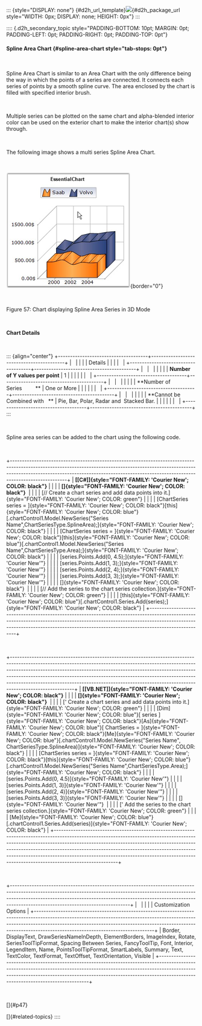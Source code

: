 ::: {style="DISPLAY: none"}
[](ms-xhelp:///?Id=d2h_url_template){#d2h_url_template}![](!package_url!){#d2h_package_url style="WIDTH: 0px; DISPLAY: none; HEIGHT: 0px"}
:::

:::: {.d2h_secondary_topic style="PADDING-BOTTOM: 10pt; MARGIN: 0pt; PADDING-LEFT: 0pt; PADDING-RIGHT: 0pt; PADDING-TOP: 0pt"}
#### Spline Area Chart {#spline-area-chart style="tab-stops: 0pt"}

 

Spline Area Chart is similar to an Area Chart with the only difference being the way in which the points of a series are connected. It connects each series of points by a smooth spline curve. The area enclosed by the chart is filled with specified interior brush.

 

Multiple series can be plotted on the same chart and alpha-blended interior color can be used on the exterior chart to make the interior chart(s) show through.

 

The following image shows a multi series Spline Area Chart.

 

![](ImagesExt/image84_59.jpg){border="0"}

 

Figure 57: Chart displaying Spline Area Series in 3D Mode

 

**Chart Details**

 

::: {align="center"}
+-------------------------------------+------------------------------------------+
|                                                                                |
|                                                                                |
| Details                                                                        |
|                                                                                |
|                                                                                |
+-------------------------------------+------------------------------------------+
|                                     |                                          |
|                                     |                                          |
| **Number of Y values per point**    | 1                                        |
|                                     |                                          |
|                                     |                                          |
+-------------------------------------+------------------------------------------+
|                                     |                                          |
|                                     |                                          |
| **Number of Series         **       | One or More                              |
|                                     |                                          |
|                                     |                                          |
+-------------------------------------+------------------------------------------+
|                                     |                                          |
|                                     |                                          |
| **Cannot be Combined with   **      | Pie, Bar, Polar, Radar and  Stacked Bar. |
|                                     |                                          |
|                                     |                                          |
+-------------------------------------+------------------------------------------+
:::

 

Spline area series can be added to the chart using the following code.

 

+-----------------------------------------------------------------------------------------------------------------------------------------------------------------------------------------------------------------------------------------------------------------+
| **[\[C#\]]{style="FONT-FAMILY: 'Courier New'; COLOR: black"}**                                                                                                                                                                                                  |
|                                                                                                                                                                                                                                                                 |
| **[]{style="FONT-FAMILY: 'Courier New'; COLOR: black"}**                                                                                                                                                                                                        |
|                                                                                                                                                                                                                                                                 |
| [// Create a chart series and add data points into it.]{style="FONT-FAMILY: 'Courier New'; COLOR: green"}                                                                                                                                                       |
|                                                                                                                                                                                                                                                                 |
| [ChartSeries series = ]{style="FONT-FAMILY: 'Courier New'; COLOR: black"}[this]{style="FONT-FAMILY: 'Courier New'; COLOR: blue"}[.chartControl1.Model.NewSeries(\"Series Name\",ChartSeriesType.SplineArea);]{style="FONT-FAMILY: 'Courier New'; COLOR: black"} |
|                                                                                                                                                                                                                                                                 |
| [ChartSeries series = ]{style="FONT-FAMILY: 'Courier New'; COLOR: black"}[this]{style="FONT-FAMILY: 'Courier New'; COLOR: blue"}[.chartControl1.Model.NewSeries(\"Series Name\",ChartSeriesType.Area);]{style="FONT-FAMILY: 'Courier New'; COLOR: black"}       |
|                                                                                                                                                                                                                                                                 |
| [series.Points.Add(0, 4.5);]{style="FONT-FAMILY: 'Courier New'"}                                                                                                                                                                                                |
|                                                                                                                                                                                                                                                                 |
| [series.Points.Add(1, 3);]{style="FONT-FAMILY: 'Courier New'"}                                                                                                                                                                                                  |
|                                                                                                                                                                                                                                                                 |
| [series.Points.Add(2, 4);]{style="FONT-FAMILY: 'Courier New'"}                                                                                                                                                                                                  |
|                                                                                                                                                                                                                                                                 |
| [series.Points.Add(3, 3);]{style="FONT-FAMILY: 'Courier New'"}                                                                                                                                                                                                  |
|                                                                                                                                                                                                                                                                 |
| []{style="FONT-FAMILY: 'Courier New'; COLOR: black"}                                                                                                                                                                                                            |
|                                                                                                                                                                                                                                                                 |
| [// Add the series to the chart series collection.]{style="FONT-FAMILY: 'Courier New'; COLOR: green"}                                                                                                                                                           |
|                                                                                                                                                                                                                                                                 |
| [this]{style="FONT-FAMILY: 'Courier New'; COLOR: blue"}[.chartControl1.Series.Add(series);]{style="FONT-FAMILY: 'Courier New'; COLOR: black"}                                                                                                                   |
+-----------------------------------------------------------------------------------------------------------------------------------------------------------------------------------------------------------------------------------------------------------------+

 

+--------------------------------------------------------------------------------------------------------------------------------------------------------------------------------------------------------------------------------------------------------------------------------------------------------------------------------------------------------------------------------------------------------------------------------+
| **[\[VB.NET\]]{style="FONT-FAMILY: 'Courier New'; COLOR: black"}**                                                                                                                                                                                                                                                                                                                                                             |
|                                                                                                                                                                                                                                                                                                                                                                                                                                |
| **[]{style="FONT-FAMILY: 'Courier New'; COLOR: black"}**                                                                                                                                                                                                                                                                                                                                                                       |
|                                                                                                                                                                                                                                                                                                                                                                                                                                |
| [\' Create a chart series and add data points into it.]{style="FONT-FAMILY: 'Courier New'; COLOR: green"}                                                                                                                                                                                                                                                                                                                      |
|                                                                                                                                                                                                                                                                                                                                                                                                                                |
| [Dim]{style="FONT-FAMILY: 'Courier New'; COLOR: blue"}[ series ]{style="FONT-FAMILY: 'Courier New'; COLOR: black"}[As]{style="FONT-FAMILY: 'Courier New'; COLOR: blue"}[ ChartSeries = ]{style="FONT-FAMILY: 'Courier New'; COLOR: black"}[Me]{style="FONT-FAMILY: 'Courier New'; COLOR: blue"}[.chartControl1.Model.NewSeries(\"Series Name\", ChartSeriesType.SplineArea)]{style="FONT-FAMILY: 'Courier New'; COLOR: black"} |
|                                                                                                                                                                                                                                                                                                                                                                                                                                |
| [ChartSeries series = ]{style="FONT-FAMILY: 'Courier New'; COLOR: black"}[this]{style="FONT-FAMILY: 'Courier New'; COLOR: blue"}[.chartControl1.Model.NewSeries(\"Series Name\",ChartSeriesType.Area);]{style="FONT-FAMILY: 'Courier New'; COLOR: black"}                                                                                                                                                                      |
|                                                                                                                                                                                                                                                                                                                                                                                                                                |
| [series.Points.Add(0, 4.5)]{style="FONT-FAMILY: 'Courier New'"}                                                                                                                                                                                                                                                                                                                                                                |
|                                                                                                                                                                                                                                                                                                                                                                                                                                |
| [series.Points.Add(1, 3)]{style="FONT-FAMILY: 'Courier New'"}                                                                                                                                                                                                                                                                                                                                                                  |
|                                                                                                                                                                                                                                                                                                                                                                                                                                |
| [series.Points.Add(2, 4)]{style="FONT-FAMILY: 'Courier New'"}                                                                                                                                                                                                                                                                                                                                                                  |
|                                                                                                                                                                                                                                                                                                                                                                                                                                |
| [series.Points.Add(3, 3)]{style="FONT-FAMILY: 'Courier New'"}                                                                                                                                                                                                                                                                                                                                                                  |
|                                                                                                                                                                                                                                                                                                                                                                                                                                |
| []{style="FONT-FAMILY: 'Courier New'"}                                                                                                                                                                                                                                                                                                                                                                                         |
|                                                                                                                                                                                                                                                                                                                                                                                                                                |
| [\' Add the series to the chart series collection.]{style="FONT-FAMILY: 'Courier New'; COLOR: green"}                                                                                                                                                                                                                                                                                                                          |
|                                                                                                                                                                                                                                                                                                                                                                                                                                |
| [Me]{style="FONT-FAMILY: 'Courier New'; COLOR: blue"}[.chartControl1.Series.Add(series)]{style="FONT-FAMILY: 'Courier New'; COLOR: black"}                                                                                                                                                                                                                                                                                     |
+--------------------------------------------------------------------------------------------------------------------------------------------------------------------------------------------------------------------------------------------------------------------------------------------------------------------------------------------------------------------------------------------------------------------------------+

 

+-------------------------------------------------------------------------------------------------------------------------------------------------------------------------------------------------------------------------------------------------------------------------------------------+
|                                                                                                                                                                                                                                                                                           |
|                                                                                                                                                                                                                                                                                           |
| Customization Options                                                                                                                                                                                                                                                                     |
+-------------------------------------------------------------------------------------------------------------------------------------------------------------------------------------------------------------------------------------------------------------------------------------------+
| Border, DisplayText, DrawSeriesNameInDepth, ElementBorders, ImageIndex, Rotate, SeriesToolTipFormat, Spacing Between Series, FancyToolTip, Font, Interior, LegendItem, Name, PointsToolTipFormat, SmartLabels, Summary, Text, TextColor, TextFormat, TextOffset, TextOrientation, Visible |
+-------------------------------------------------------------------------------------------------------------------------------------------------------------------------------------------------------------------------------------------------------------------------------------------+

 

[]{#p47} 

[]{#related-topics}
::::
